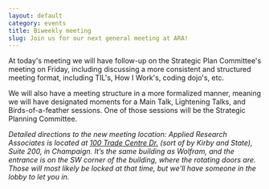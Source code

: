 ```yaml
---
layout: default
category: events
title: Biweekly meeting
slug: Join us for our next general meeting at ARA!
---
```


At today's meeting we will have follow-up on the Strategic Plan Committee's meeting on Friday, including discussing a more consistent and structured meeting format, including TIL's, How I Work's, coding dojo's, etc. 

We will also have a meeting structure in a more formalized manner, meaning we
will have designated moments for a Main Talk, Lightening Talks, and
Birds-of-a-feather sessions. One of those sessions will be the Strategic
Planning Committee. 

*Detailed directions to the new meeting location: Applied Research
Associates is located at <a href="http://goo.gl/maps/DM3I1">100 Trade Centre
Dr.</a> (sort of by Kirby and State), Suite 200, in Champaign. It’s the same
building as Wolfram, and the entrance is on the SW corner of the building,
where the rotating doors are. Those will most likely be locked at that time,
but we'll have someone in the lobby to let you in.*
